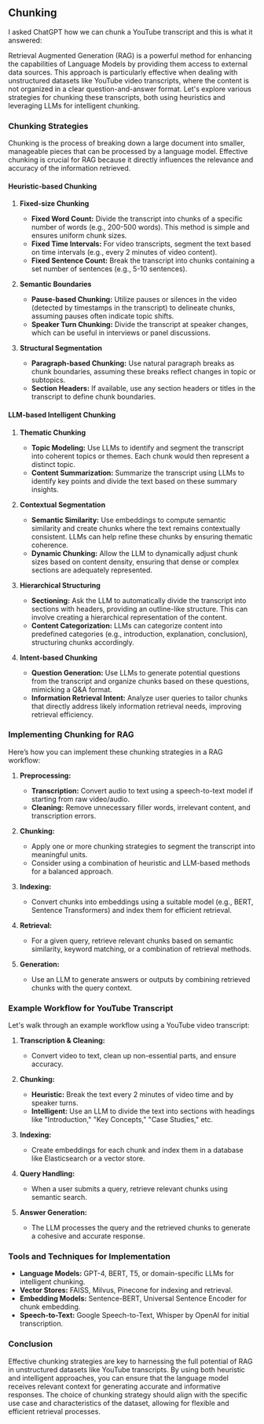 ## Chunking

I asked ChatGPT how we can chunk a YouTube transcript 
and this is what it answered:

Retrieval Augmented Generation (RAG) is a powerful method for enhancing the capabilities of Language Models by providing them access to external data sources. This approach is particularly effective when dealing with unstructured datasets like YouTube video transcripts, where the content is not organized in a clear question-and-answer format. Let's explore various strategies for chunking these transcripts, both using heuristics and leveraging LLMs for intelligent chunking.

### Chunking Strategies

Chunking is the process of breaking down a large document into smaller, manageable pieces that can be processed by a language model. Effective chunking is crucial for RAG because it directly influences the relevance and accuracy of the information retrieved.

#### Heuristic-based Chunking

1. **Fixed-size Chunking**
   - **Fixed Word Count:** Divide the transcript into chunks of a specific number of words (e.g., 200-500 words). This method is simple and ensures uniform chunk sizes.
   - **Fixed Time Intervals:** For video transcripts, segment the text based on time intervals (e.g., every 2 minutes of video content).
   - **Fixed Sentence Count:** Break the transcript into chunks containing a set number of sentences (e.g., 5-10 sentences).

2. **Semantic Boundaries**
   - **Pause-based Chunking:** Utilize pauses or silences in the video (detected by timestamps in the transcript) to delineate chunks, assuming pauses often indicate topic shifts.
   - **Speaker Turn Chunking:** Divide the transcript at speaker changes, which can be useful in interviews or panel discussions.

3. **Structural Segmentation**
   - **Paragraph-based Chunking:** Use natural paragraph breaks as chunk boundaries, assuming these breaks reflect changes in topic or subtopics.
   - **Section Headers:** If available, use any section headers or titles in the transcript to define chunk boundaries.

#### LLM-based Intelligent Chunking

1. **Thematic Chunking**
   - **Topic Modeling:** Use LLMs to identify and segment the transcript into coherent topics or themes. Each chunk would then represent a distinct topic.
   - **Content Summarization:** Summarize the transcript using LLMs to identify key points and divide the text based on these summary insights.

2. **Contextual Segmentation**
   - **Semantic Similarity:** Use embeddings to compute semantic similarity and create chunks where the text remains contextually consistent. LLMs can help refine these chunks by ensuring thematic coherence.
   - **Dynamic Chunking:** Allow the LLM to dynamically adjust chunk sizes based on content density, ensuring that dense or complex sections are adequately represented.

3. **Hierarchical Structuring**
   - **Sectioning:** Ask the LLM to automatically divide the transcript into sections with headers, providing an outline-like structure. This can involve creating a hierarchical representation of the content.
   - **Content Categorization:** LLMs can categorize content into predefined categories (e.g., introduction, explanation, conclusion), structuring chunks accordingly.

4. **Intent-based Chunking**
   - **Question Generation:** Use LLMs to generate potential questions from the transcript and organize chunks based on these questions, mimicking a Q&A format.
   - **Information Retrieval Intent:** Analyze user queries to tailor chunks that directly address likely information retrieval needs, improving retrieval efficiency.

### Implementing Chunking for RAG

Here’s how you can implement these chunking strategies in a RAG workflow:

1. **Preprocessing:**
   - **Transcription:** Convert audio to text using a speech-to-text model if starting from raw video/audio.
   - **Cleaning:** Remove unnecessary filler words, irrelevant content, and transcription errors.

2. **Chunking:**
   - Apply one or more chunking strategies to segment the transcript into meaningful units.
   - Consider using a combination of heuristic and LLM-based methods for a balanced approach.

3. **Indexing:**
   - Convert chunks into embeddings using a suitable model (e.g., BERT, Sentence Transformers) and index them for efficient retrieval.

4. **Retrieval:**
   - For a given query, retrieve relevant chunks based on semantic similarity, keyword matching, or a combination of retrieval methods.

5. **Generation:**
   - Use an LLM to generate answers or outputs by combining retrieved chunks with the query context.

### Example Workflow for YouTube Transcript

Let's walk through an example workflow using a YouTube video transcript:

1. **Transcription & Cleaning:**
   - Convert video to text, clean up non-essential parts, and ensure accuracy.

2. **Chunking:**
   - **Heuristic:** Break the text every 2 minutes of video time and by speaker turns.
   - **Intelligent:** Use an LLM to divide the text into sections with headings like "Introduction," "Key Concepts," "Case Studies," etc.

3. **Indexing:**
   - Create embeddings for each chunk and index them in a database like Elasticsearch or a vector store.

4. **Query Handling:**
   - When a user submits a query, retrieve relevant chunks using semantic search.

5. **Answer Generation:**
   - The LLM processes the query and the retrieved chunks to generate a cohesive and accurate response.

### Tools and Techniques for Implementation

- **Language Models:** GPT-4, BERT, T5, or domain-specific LLMs for intelligent chunking.
- **Vector Stores:** FAISS, Milvus, Pinecone for indexing and retrieval.
- **Embedding Models:** Sentence-BERT, Universal Sentence Encoder for chunk embedding.
- **Speech-to-Text:** Google Speech-to-Text, Whisper by OpenAI for initial transcription.

### Conclusion

Effective chunking strategies are key to harnessing the full potential of RAG in unstructured datasets like YouTube transcripts. By using both heuristic and intelligent approaches, you can ensure that the language model receives relevant context for generating accurate and informative responses. The choice of chunking strategy should align with the specific use case and characteristics of the dataset, allowing for flexible and efficient retrieval processes.
